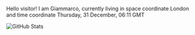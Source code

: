 Hello visitor! I am Giammarco, currently living in space coordinate London and time coordinate Thursday, 31 December, 06:11 GMT

![GitHub Stats](https://github-readme-stats.vercel.app/api?username=grcasanova)
